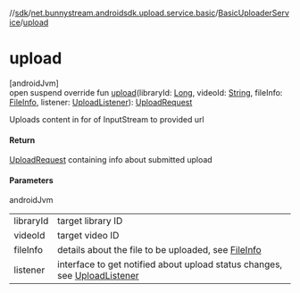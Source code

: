 //[sdk](../../../index.md)/[net.bunnystream.androidsdk.upload.service.basic](../index.md)/[BasicUploaderService](index.md)/[upload](upload.md)

# upload

[androidJvm]\
open suspend override fun [upload](upload.md)(libraryId: [Long](https://kotlinlang.org/api/latest/jvm/stdlib/kotlin/-long/index.html), videoId: [String](https://kotlinlang.org/api/latest/jvm/stdlib/kotlin/-string/index.html), fileInfo: [FileInfo](../../net.bunnystream.androidsdk.upload.model/-file-info/index.md), listener: [UploadListener](../../net.bunnystream.androidsdk.upload.service/-upload-listener/index.md)): [UploadRequest](../../net.bunnystream.androidsdk.upload.service/-upload-request/index.md)

Uploads content in for of InputStream to provided url

#### Return

[UploadRequest](../../net.bunnystream.androidsdk.upload.service/-upload-request/index.md) containing info about submitted upload

#### Parameters

androidJvm

| | |
|---|---|
| libraryId | target library ID |
| videoId | target video ID |
| fileInfo | details about the file to be uploaded, see [FileInfo](../../net.bunnystream.androidsdk.upload.model/-file-info/index.md) |
| listener | interface to get notified about upload status changes, see [UploadListener](../../net.bunnystream.androidsdk.upload.service/-upload-listener/index.md) |
